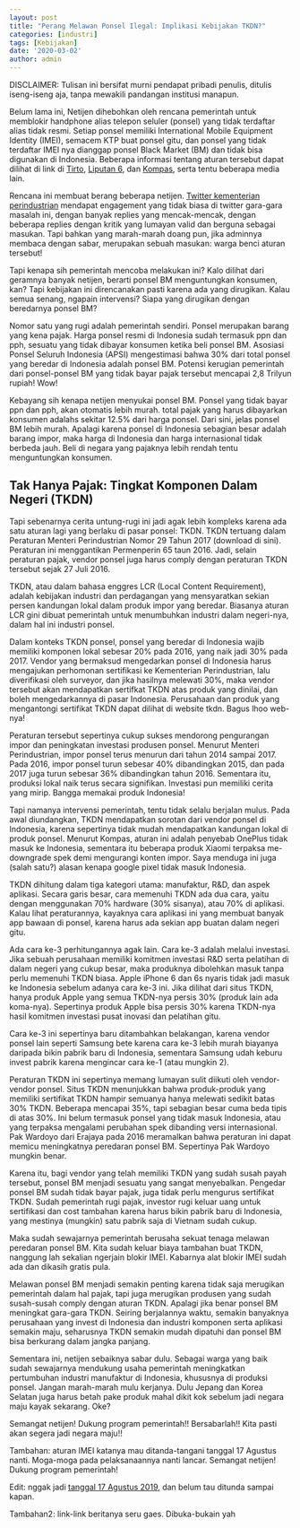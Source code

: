 ```yaml
---
layout: post
title: "Perang Melawan Ponsel Ilegal: Implikasi Kebijakan TKDN?"
categories: [industri]
tags: [Kebijakan]
date: '2020-03-02'
author: admin
---
```


DISCLAIMER: Tulisan ini bersifat murni pendapat pribadi penulis, ditulis iseng-iseng aja, tanpa mewakili pandangan institusi manapun.

Belum lama ini, Netijen dihebohkan oleh rencana pemerintah untuk memblokir handphone alias telepon seluler (ponsel) yang tidak terdaftar alias tidak resmi. Setiap ponsel memiliki International Mobile Equipment Identity (IMEI), semacem KTP buat ponsel gitu, dan ponsel yang tidak terdaftar IMEI nya dianggap ponsel Black Market (BM) dan tidak bisa digunakan di Indonesia. Beberapa informasi tentang aturan tersebut dapat dilihat di link di [Tirto](https://tirto.id/di-balik-rencana-pemerintah-akan-blokir-gawai-dari-black-market-edta), [Liputan 6](https://www.liputan6.com/tekno/read/4007657/ponsel-bm-rugikan-negara-rp-28-triliun-per-tahun?related=dable&utm_expid=.9Z4i5ypGQeGiS7w9arwTvQ.1&utm_referrer=https%3A%2F%2Fwww.google.com%2F), dan [Kompas](https://tekno.kompas.com/read/2019/07/01/11361347/rencana-blokir-ponsel-bm-di-indonesia-semakin-menguat?page=all), serta tentu beberapa media lain.

Rencana ini membuat berang beberapa netijen. [Twitter kementerian perindustrian](https://twitter.com/Kemenperin_RI/status/1148517393527795713?s=09) mendapat engagement yang tidak biasa di twitter gara-gara masalah ini, dengan banyak replies yang mencak-mencak, dengan beberapa replies dengan kritik yang lumayan valid dan berguna sebagai masukan. Tapi bahkan yang marah-marah doang pun, jika adminnya membaca dengan sabar, merupakan sebuah masukan: warga benci aturan tersebut!

Tapi kenapa sih pemerintah mencoba melakukan ini? Kalo dilihat dari geramnya banyak netijen, berarti ponsel BM menguntungkan konsumen, kan? Tapi kebijakan ini direncanakan pasti karena ada yang dirugikan. Kalau semua senang, ngapain intervensi? Siapa yang dirugikan dengan beredarnya ponsel BM?

Nomor satu yang rugi adalah pemerintah sendiri. Ponsel merupakan barang yang kena pajak. Harga ponsel resmi di Indonesia sudah termasuk ppn dan pph, sesuatu yang tidak dibayar konsumen ketika beli ponsel BM. Asosiasi Ponsel Seluruh Indonesia (APSI) mengestimasi bahwa 30% dari total ponsel yang beredar di Indonesia adalah ponsel BM. Potensi kerugian pemerintah dari ponsel-ponsel BM yang tidak bayar pajak tersebut mencapai 2,8 Trilyun rupiah! Wow!

Kebayang sih kenapa netijen menyukai ponsel BM. Ponsel yang tidak bayar ppn dan pph, akan otomatis lebih murah. total pajak yang harus dibayarkan konsumen adalahs sekitar 12.5% dari harga ponsel. Dari sini, jelas ponsel BM lebih murah. Apalagi karena ponsel di Indonesia sebagian besar adalah barang impor, maka harga di Indonesia dan harga internasional tidak berbeda jauh. Beli di negara yang pajaknya lebih rendah tentu menguntungkan konsumen.

## Tak Hanya Pajak: Tingkat Komponen Dalam Negeri (TKDN)

Tapi sebenarnya cerita untung-rugi ini jadi agak lebih kompleks karena ada satu aturan lagi yang berlaku di pasar ponsel: TKDN. TKDN tertuang dalam Peraturan Menteri Perindustrian Nomor 29 Tahun 2017 (download di sini). Peraturan ini menggantikan Permenperin 65 taun 2016. Jadi, selain peraturan pajak, vendor ponsel juga harus comply dengan peraturan TKDN tersebut sejak 27 Juli 2016.

TKDN, atau dalam bahasa enggres LCR (Local Content Requirement), adalah kebijakan industri dan perdagangan yang mensyaratkan sekian persen kandungan lokal dalam produk impor yang beredar. Biasanya aturan LCR gini dibuat pemerintah untuk menumbuhkan industri dalam negeri-nya, dalam hal ini industri ponsel.

Dalam konteks TKDN ponsel, ponsel yang beredar di Indonesia wajib memiliki komponen lokal sebesar 20% pada 2016, yang naik jadi 30% pada 2017. Vendor yang bermaksud mengedarkan ponsel di Indonesia harus mengajukan perhomonan sertifikasi ke Kementerian Perindustrian, lalu diverifikasi oleh surveyor, dan jika hasilnya melewati 30%, maka vendor tersebut akan mendapatkan sertifkat TKDN atas produk yang dinilai, dan boleh mengedarkannya di pasar Indonesia. Perusahaan dan produk yang mengantongi sertifikat TKDN dapat dilihat di website tkdn. Bagus lhoo web-nya!

Peraturan tersebut sepertinya cukup sukses mendorong pengurangan impor dan peningkatan investasi produsen ponsel. Menurut Menteri Perindustrian, impor ponsel terus menurun dari tahun 2014 sampai 2017. Pada 2016, impor ponsel turun sebesar 40% dibandingkan 2015, dan pada 2017 juga turun sebesar 36% dibandingkan tahun 2016. Sementara itu, produksi lokal naik terus secara signifikan. Investasi pun memiliki cerita yang mirip. Bangga memakai produk Indonesia!

Tapi namanya intervensi pemerintah, tentu tidak selalu berjalan mulus. Pada awal diundangkan, TKDN mendapatkan sorotan dari vendor ponsel di Indonesia, karena sepertinya tidak mudah mendapatkan kandungan lokal di produk ponsel. Menurut Kompas, aturan ini adalah penyebab OnePlus tidak masuk ke Indonesia, sementara itu beberapa produk Xiaomi terpaksa me-downgrade spek demi mengurangi konten impor. Saya menduga ini juga (salah satu?) alasan kenapa google pixel tidak masuk Indonesia.

TKDN dihitung dalam tiga kategori utama: manufaktur, R&D, dan aspek aplikasi. Secara garis besar, cara memenuhi TKDN ada dua cara, yaitu dengan menggunakan 70% hardware (30% sisanya), atau 70% di aplikasi. Kalau lihat peraturannya, kayaknya cara aplikasi ini yang membuat banyak app bawaan di ponsel, karena harus ada sekian app buatan dalam negeri gitu.

Ada cara ke-3 perhitungannya agak lain. Cara ke-3 adalah melalui investasi. Jika sebuah perusahaan memiliki komitmen investasi R&D serta pelatihan di dalam negeri yang cukup besar, maka produknya dibolehkan masuk tanpa perlu memenuhi TKDN biasa. Apple iPhone 6 dan 6s nyaris tidak jadi masuk ke Indonesia sebelum adanya cara ke-3 ini. Jika dilihat dari situs TKDN, hanya produk Apple yang semua TKDN-nya persis 30% (produk lain ada koma-nya). Sepertinya produk Apple bisa persis 30% karena TKDN-nya hasil komitmen investasi pusat inovasi dan pelatihan gitu.

Cara ke-3 ini sepertinya baru ditambahkan belakangan, karena vendor ponsel lain seperti Samsung bete karena cara ke-3 lebih murah biayanya daripada bikin pabrik baru di Indonesia, sementara Samsung udah keburu invest pabrik karena mengincar cara ke-1 (atau mungkin 2).

Peraturan TKDN ini sepertinya memang lumayan sulit diikuti oleh vendor-vendor ponsel. Situs TKDN menunjukkan bahwa produk-produk yang memiliki sertifikat TKDN hampir semuanya hanya melewati sedikit batas 30% TKDN. Beberapa mencapai 35%, tapi sebagian besar cuma beda tipis di atas 30%. Ini belum termasuk ponsel yang tidak masuk Indonesia, atau yang terpaksa mengalami perubahan spek dibanding versi internasional. Pak Wardoyo dari Erajaya pada 2016 meramalkan bahwa peraturan ini dapat memicu meningkatnya peredaran ponsel BM.
Sepertinya Pak Wardoyo mungkin benar.

Karena itu, bagi vendor yang telah memiliki TKDN yang sudah susah payah tersebut, ponsel BM menjadi sesuatu yang sangat menyebalkan. Pengedar ponsel BM sudah tidak bayar pajak, juga tidak perlu mengurus sertifikat TKDN. Sudah pemerintah rugi pajak, investor rugi keluar uang untuk sertifikasi dan cost tambahan karena harus bikin pabrik baru di Indonesia, yang mestinya (mungkin) satu pabrik saja di Vietnam sudah cukup.

Maka sudah sewajarnya pemerintah berusaha sekuat tenaga melawan peredaran ponsel BM. Kita sudah keluar biaya tambahan buat TKDN, nanggung lah sekalian ngerjain blokir IMEI. Kabarnya alat blokir IMEI sudah ada dan dikasih gratis pula.

Melawan ponsel BM menjadi semakin penting karena tidak saja merugikan pemerintah dalam hal pajak, tapi juga merugikan produsen yang sudah susah-susah comply dengan aturan TKDN. Apalagi jika benar ponsel BM meningkat gara-gara TKDN. Seiring berjalannya waktu, semakin banyaknya perusahaan yang invest di Indonesia dan industri komponen serta aplikasi semakin maju, seharusnya TKDN semakin mudah dipatuhi dan ponsel BM bisa berkurang dalam jangka panjang.

Sementara ini, netijen sebaiknya sabar dulu. Sebagai warga yang baik sudah sewajarnya mendukung usaha pemerintah meningkatkan pertumbuhan industri manufaktur di Indonesia, khususnya di produksi ponsel. Jangan marah-marah mulu kerjanya. Dulu Jepang dan Korea Selatan juga harus betah pake produk mahal dikit kok sebelum jadi negara maju kayak sekarang. Oke?

Semangat netijen! Dukung program pemerintah!! Bersabarlah!! Kita pasti akan segera jadi negara maju!!

Tambahan: aturan IMEI katanya mau ditanda-tangani tanggal 17 Agustus nanti. Moga-moga pada pelaksanaannya nanti lancar. Semangat netijen! Dukung program pemerintah!

Edit: nggak jadi [tanggal 17 Agustus 2019](https://m.kumparan.com/amp/@kumparantech/alasan-pemerintah-tak-jadi-resmikan-aturan-imei-pada-17-agustus-2019-1rgsuhHelRa?utm_medium=post&utm_source=Twitter&utm_campaign=tk&utm_content=tk140A&__twitter_impression=true), dan belum tau ditunda sampai kapan.

Tambahan2: link-link beritanya seru gaes. Dibuka-bukain yah




